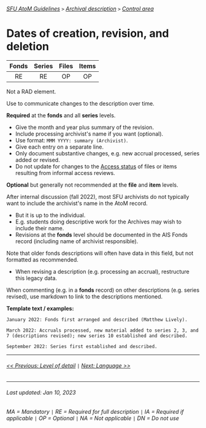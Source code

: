 ###### [SFU AtoM Guidelines](../README.md) `>` [Archival description](overview.md) `>` [Control area](overview.md#control-area)

# Dates of creation, revision, and deletion
| Fonds 	| Series 	| Files 	| Items 	|
|:-----:	|:------:	|:-----:	|:-----:	|
|   RE    |   RE    |   OP  	|   OP  	|

Not a RAD element.

Use to communicate changes to the description over time.

**Required** at the **fonds** and all **series** levels.
- Give the month and year plus summary of the revision.
- Include processing archivist's name if you want (optional).
- Use format: `MMM YYYY: summary (Archivist)`.
- Give each entry on a separate line.
- Only document substantive changes, e.g. new accrual processed, series added or revised.
- Do not update for changes to the [Access status](restrictions-on-access.md) of files or items resulting from informal access reviews.

**Optional** but generally not recommended at the **file** and **item** levels.

After internal discussion (fall 2022), most SFU archivists do not typically want to include the archivist's name in the AtoM record.
- But it is up to the individual.
- E.g. students doing descriptive work for the Archives may wish to include their name.
- Revisions at the **fonds** level should be documented in the AIS Fonds record (including name of archivist responsible).

Note that older fonds descriptions will often have data in this field, but not formatted as recommended.
- When revising a description (e.g. processing an accrual), restructure this legacy data.

When commenting (e.g. in a **fonds** record) on other descriptions (e.g. series revised), use markdown to link to the descriptions mentioned.

**Template text / examples:**

`January 2022: Fonds first arranged and described (Matthew Lively).`

`March 2022: Accruals processed, new material added to series 2, 3, and 7 (descriptions revised); new series 10 established and described.`

`September 2022: Series first established and described.`

---
###### [<< Previous: Level of detail](level-of-detail.md) `|` [Next: Language >>](language-of-description.md)
---
###### Last updated: Jan 10, 2023
###### MA = Mandatory `|` RE = Required for full description `|` IA = Required if applicable `|` OP = Optional `|` NA = Not applicable `|` DN = Do not use
